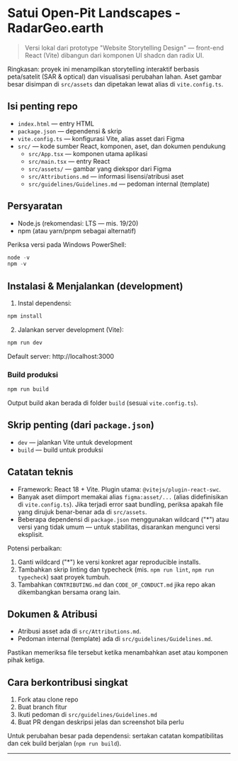 # Satui Open-Pit Landscapes - RadarGeo.earth

> Versi lokal dari prototype "Website Storytelling Design" — front-end React (Vite) dibangun dari komponen UI shadcn dan radix UI.

Ringkasan: proyek ini menampilkan storytelling interaktif berbasis peta/satelit (SAR & optical) dan visualisasi perubahan lahan. Aset gambar besar disimpan di `src/assets` dan dipetakan lewat alias di `vite.config.ts`.

## Isi penting repo

- `index.html` — entry HTML
- `package.json` — dependensi & skrip
- `vite.config.ts` — konfigurasi Vite, alias asset dari Figma
- `src/` — kode sumber React, komponen, aset, dan dokumen pendukung
  - `src/App.tsx` — komponen utama aplikasi
  - `src/main.tsx` — entry React
  - `src/assets/` — gambar yang diekspor dari Figma
  - `src/Attributions.md` — informasi lisensi/atribusi aset
  - `src/guidelines/Guidelines.md` — pedoman internal (template)

## Persyaratan

- Node.js (rekomendasi: LTS — mis. 19/20)
- npm (atau yarn/pnpm sebagai alternatif)

Periksa versi pada Windows PowerShell:

```powershell
node -v
npm -v
```

## Instalasi & Menjalankan (development)

1. Instal dependensi:

```powershell
npm install
```

2. Jalankan server development (Vite):

```powershell
npm run dev
```

Default server: http://localhost:3000

### Build produksi

```powershell
npm run build
```

Output build akan berada di folder `build` (sesuai `vite.config.ts`).

## Skrip penting (dari `package.json`)

- `dev` — jalankan Vite untuk development
- `build` — build untuk produksi

## Catatan teknis

- Framework: React 18 + Vite. Plugin utama: `@vitejs/plugin-react-swc`.
- Banyak aset diimport memakai alias `figma:asset/...` (alias didefinisikan di `vite.config.ts`). Jika terjadi error saat bundling, periksa apakah file yang dirujuk benar-benar ada di `src/assets`.
- Beberapa dependensi di `package.json` menggunakan wildcard ("*") atau versi yang tidak umum — untuk stabilitas, disarankan mengunci versi eksplisit.

Potensi perbaikan:

1. Ganti wildcard ("*") ke versi konkret agar reproducible installs.
2. Tambahkan skrip linting dan typecheck (mis. `npm run lint`, `npm run typecheck`) saat proyek tumbuh.
3. Tambahkan `CONTRIBUTING.md` dan `CODE_OF_CONDUCT.md` jika repo akan dikembangkan bersama orang lain.

## Dokumen & Atribusi

- Atribusi asset ada di `src/Attributions.md`.
- Pedoman internal (template) ada di `src/guidelines/Guidelines.md`.

Pastikan memeriksa file tersebut ketika menambahkan aset atau komponen pihak ketiga.

## Cara berkontribusi singkat

1. Fork atau clone repo
2. Buat branch fitur
3. Ikuti pedoman di `src/guidelines/Guidelines.md`
4. Buat PR dengan deskripsi jelas dan screenshot bila perlu

Untuk perubahan besar pada dependensi: sertakan catatan kompatibilitas dan cek build berjalan (`npm run build`).

---
